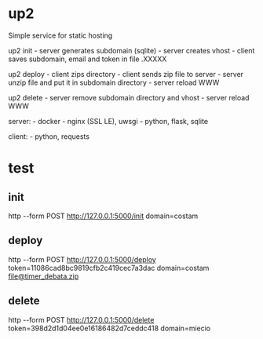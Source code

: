 # up2
Simple service for static hosting



up2 init
	- server generates subdomain (sqlite)
	- server creates vhost
	- client saves subdomain, email and token in file .XXXXX

up2 deploy
	- client zips directory
	- client sends zip file to server
	- server unzip file and put it in subdomain directory
	- server reload WWW

up2 delete
	- server remove subdomain directory and vhost
	- server reload WWW



server:
	- docker
	- nginx (SSL LE), uwsgi
	- python, flask, sqlite

client:
	- python, requests




# test

## init

http --form POST http://127.0.0.1:5000/init domain=costam



## deploy

http --form POST http://127.0.0.1:5000/deploy token=11086cad8bc9819cfb2c419cec7a3dac domain=costam file@timer_debata.zip


## delete 

http --form POST http://127.0.0.1:5000/delete token=398d2d1d04ee0e16186482d7ceddc418 domain=miecio
